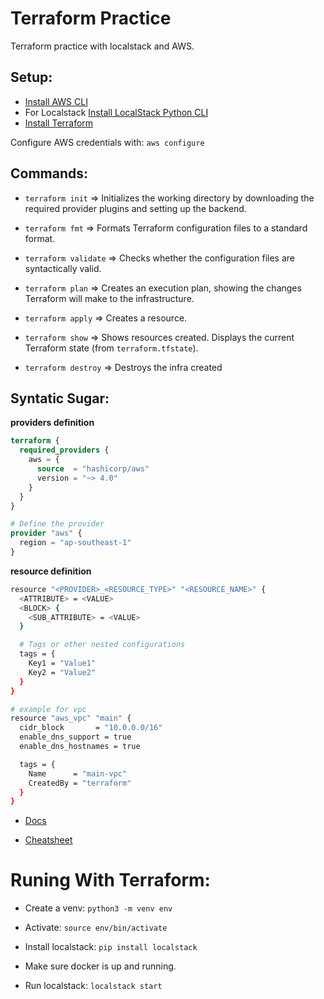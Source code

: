 # Terraform Practice

Terraform practice with localstack and AWS.

## Setup:

- [Install AWS CLI](https://docs.aws.amazon.com/cli/v1/userguide/install-linux.html)
- For Localstack [Install LocalStack Python CLI](https://pypi.org/project/localstack/)
- [Install Terraform](https://developer.hashicorp.com/terraform/install#linux)

Configure AWS credentials with: ``aws configure``


## Commands:

- ``terraform init`` => Initializes the working directory by downloading the required provider plugins and setting up the backend.

- ``terraform fmt`` => Formats Terraform configuration files to a standard format.

- ``terraform validate`` => Checks whether the configuration files are syntactically valid.

- ``terraform plan`` => Creates an execution plan, showing the changes Terraform will make to the infrastructure.

- ``terraform apply`` => Creates a resource.

- ``terraform show`` => Shows resources created. Displays the current Terraform state (from ``terraform.tfstate``). 

- ``terraform destroy`` => Destroys the infra created

## Syntatic Sugar:

**providers definition**

```tf
terraform {
  required_providers {
    aws = {
      source  = "hashicorp/aws"
      version = "~> 4.0"
    }
  }
}

# Define the provider
provider "aws" {
  region = "ap-southeast-1"
}
```

**resource definition**

```sh
resource "<PROVIDER>_<RESOURCE_TYPE>" "<RESOURCE_NAME>" {
  <ATTRIBUTE> = <VALUE>
  <BLOCK> {
    <SUB_ATTRIBUTE> = <VALUE>
  }

  # Tags or other nested configurations
  tags = {
    Key1 = "Value1"
    Key2 = "Value2"
  }
}

# example for vpc
resource "aws_vpc" "main" {
  cidr_block       = "10.0.0.0/16"
  enable_dns_support = true
  enable_dns_hostnames = true

  tags = {
    Name      = "main-vpc"
    CreatedBy = "terraform"
  }
}
```

- [Docs](https://registry.terraform.io/providers/hashicorp/aws/latest/docs)

- [ Cheatsheet ](https://zerotomastery.io/cheatsheets/terraform-cheat-sheet/)

# Runing With Terraform:

- Create a venv: ``python3 -m venv env``

- Activate: ``source env/bin/activate``

- Install localstack: ``pip install localstack``

- Make sure docker is up and running.

- Run localstack: ``localstack start``
